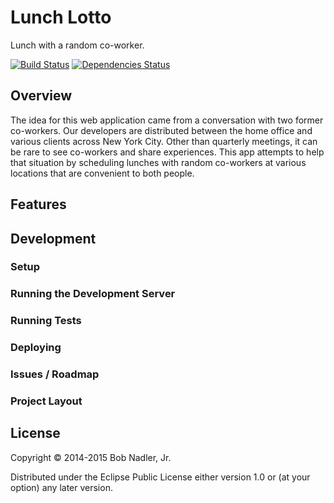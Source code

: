 # Lunch Lotto
Lunch with a random co-worker.

[![Build Status](https://travis-ci.org/bnadlerjr/lunchlotto.png)](https://travis-ci.org/bnadlerjr/lunchlotto)
[![Dependencies Status](http://jarkeeper.com/bnadlerjr/lunchlotto/status.svg)](http://jarkeeper.com/bnadlerjr/lunchlotto)

## Overview
The idea for this web application came from a conversation with two former
co-workers. Our developers are distributed between the home office and various
clients across New York City. Other than quarterly meetings, it can be rare to
see co-workers and share experiences. This app attempts to help that situation
by scheduling lunches with random co-workers at various locations that are
convenient to both people.

## Features

## Development
### Setup
### Running the Development Server
### Running Tests
### Deploying
### Issues / Roadmap
### Project Layout

## License

Copyright © 2014-2015 Bob Nadler, Jr.

Distributed under the Eclipse Public License either version 1.0 or (at your
option) any later version.
